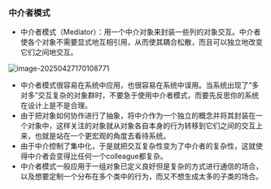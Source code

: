 ### 中介者模式

- 中介者模式（Mediator）：用一个中介对象来封装一些列的对象交互。中介者使各个对象不需要显式地互相引用，从而使其耦合松散，而且可以独立地改变它们之间地交互。

![image-20250427170108771](D:\学习\设计模式\code\designPattern\doc\images\image-20250427170108771.png)

- 中介者模式很容易在系统中应用，也很容易在系统中误用。当系统出现了“多对多”交互复杂的对象群时，不要急于使用中介者模式，而要先反思你的系统在设计上是不是合理。
- 由于把对象如何协作进行了抽象，将中介作为一个独立的概念并将其封装在一个对象中，这样关注的对象就从对象各自本身的行为转移到它们之间的交互上来，也就是站在一个更宏观的角度去看待系统。
- 由于中介控制了集中化，于是就把交互复杂性变为了中介者的复杂性，这就使得中介者会变得比任何一个colleague都复杂。
- 中介者模式一般应用于一组对象已定义良好但是复杂的方式进行通信的场合，以及想要定制一个分布在多个类中的行为，而又不想生成太多的子类的场合。